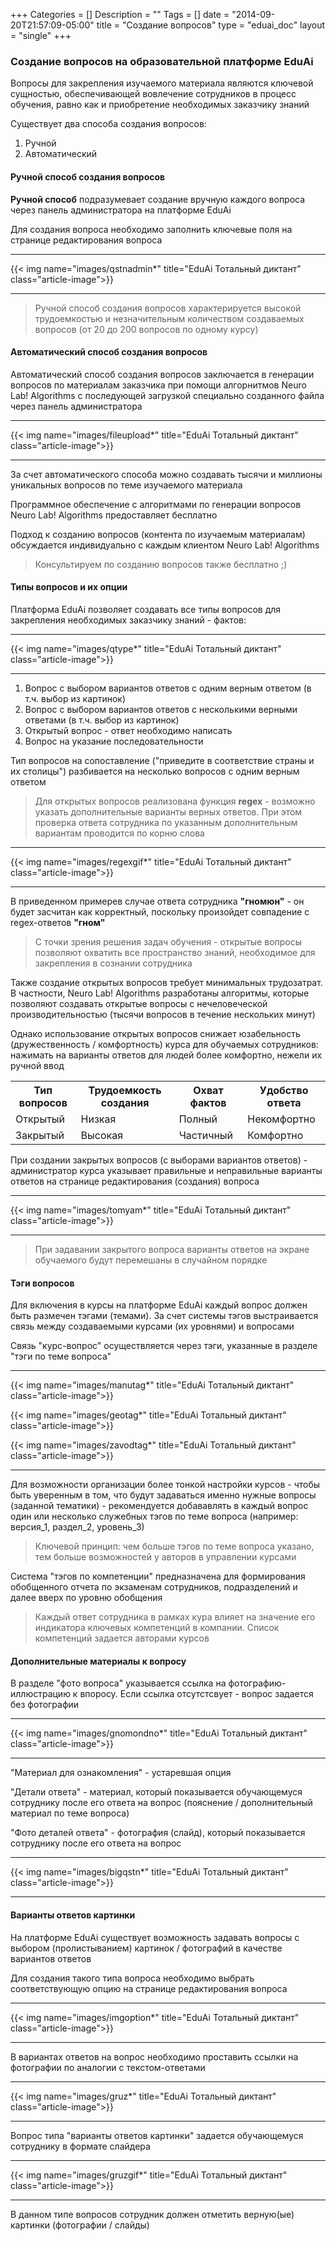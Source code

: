 +++
Categories = []
Description = ""
Tags = []
date = "2014-09-20T21:57:09-05:00"
title = "Создание вопросов"
type = "eduai_doc"
layout = "single"
+++
### Создание вопросов на образовательной платформе EduAi

Вопросы для закрепления изучаемого материала являются ключевой сущностью, обеспечивающей вовлечение сотрудников в процесс обучения, равно как и приобретение необходимых заказчику знаний

Существует два способа создания вопросов:

1. Ручной 
2. Автоматический

<h4>Ручной способ создания вопросов</h4>

<b>Ручной способ</b> подразумевает создание вручную каждого вопроса через панель администратора на платформе EduAi

Для создания вопроса необходимо заполнить ключевые поля на странице редактирования вопроса

<hr>
{{< img name="images/qstnadmin*" title="EduAi Тотальный диктант" class="article-image">}}
<hr>

<blockquote>Ручной способ создания вопросов характериpуется высокой трудоемкостью и незначительным количеством создаваемых вопросов (от 20 до 200 вопросов по одному курсу)</blockquote>

<h4>Автоматический способ создания вопросов</h4>

Автоматический способ создания вопросов заключается в генерации вопросов по материалам заказчика при помощи алгорнитмов Neuro Lab! Algorithms с последующей загрузкой специально созданного файла через панель администратора

<hr>
{{< img name="images/fileupload*" title="EduAi Тотальный диктант" class="article-image">}}
<hr>

За счет автоматического способа можно создавать тысячи и миллионы уникальных вопросов по теме изучаемого материала

Программное обеспечение с алгоритмами по генерации вопросов Neuro Lab! Algorithms предоставляет бесплатно

Подход к созданию вопросов (контента по изучаемым материалам) обсуждается индивидуально с каждым клиентом Neuro Lab! Algorithms

<blockquote>Консультируем по созданию вопросов также бесплатно ;)</blockquote>

<h4>Типы вопросов и их опции</h4>

Платформа EduAi позволяет создавать все типы вопросов для закрепления необходимых заказчику знаний - фактов:

<hr>
{{< img name="images/qtype*" title="EduAi Тотальный диктант" class="article-image">}}
<hr>

1. Вопрос с выбором вариантов ответов с одним верным ответом (в т.ч. выбор из картинок) 
2. Вопрос с выбором вариантов ответов с несколькими верными ответами (в т.ч. выбор из картинок)
3. Открытый вопрос - ответ необходимо написать
4. Вопрос на указание последовательности

Тип вопросов на сопоставление ("приведите в соответствие страны и их столицы") разбивается на несколько вопросов с одним верным ответом

<blockquote>Для открытых вопросов реализована функция <b>regex</b> - возможно указать дополнительные варианты верных ответов. При этом проверка ответа сотрудника по указанным дополнительным вариантам проводится по корню слова</blockquote>

<hr>
{{< img name="images/regexgif*" title="EduAi Тотальный диктант" class="article-image">}}
<hr>

В приведенном примерев случае ответа сотрудника <b>"гномюн"</b> - он будет засчитан как корректный, поскольку произойдет совпадение с regex-ответов <b>"гном"</b>

<blockquote>С точки зрения решения задач обучения - открытые вопросы позволяют охватить все пространство знаний, необходимое для закрепления в сознании сотрудника</blockquote>

Также создание открытых вопросов требует минимальных трудозатрат. В частности, Neuro Lab! Algorithms разработаны алгоритмы, которые позволяют создавать открытые вопросы с нечеловеческой производительностью (тысячи вопросов в течение нескольких минут) 

Однако использование открытых вопросов снижает юзабельность (дружественность / комфортность) курса для обучаемых сотрудников: нажимать на варианты ответов для людей более комфортно, нежели их ручной ввод

<table style="width:100%">
  <tr>
    <th>Тип вопросов</th>
    <th>Трудоемкость создания</th> 
    <th>Охват фактов</th>
    <th>Удобство ответа</th>
  </tr>
  <tr>
    <td>Открытый</td>
    <td>Низкая</td> 
    <td>Полный</td>
    <td>Некомфортно</td>    
  </tr>
  <tr>
    <td>Закрытый</td>
    <td>Высокая</td> 
    <td>Частичный</td>
    <td>Комфортно</td>
  </tr>
</table>

При создании закрытых вопросов (с выборами вариантов ответов) - администратор курса указывает правильные и неправильные варианты ответов на странице редактирования (создания) вопроса

<hr>
{{< img name="images/tomyam*" title="EduAi Тотальный диктант" class="article-image">}}
<hr>

<blockquote>При задавании закрытого вопроса варианты ответов на экране обучаемого будут перемешаны в случайном порядке</blockquote>

<h4>Тэги вопросов</h4>

Для включения в курсы на платформе EduAi каждый вопрос должен быть размечен тэгами (темами). За счет системы тэгов выстраивается связь между создаваемыми курсами (их уровнями) и вопросами 

Связь "курс-вопрос" осуществляется через тэги, указанные в разделе "тэги по теме вопроса"
<hr>
{{< img name="images/manutag*" title="EduAi Тотальный диктант" class="article-image">}}

{{< img name="images/geotag*" title="EduAi Тотальный диктант" class="article-image">}}

{{< img name="images/zavodtag*" title="EduAi Тотальный диктант" class="article-image">}}
<hr>

Для возможности организации более тонкой настройки курсов - чтобы быть уверенным в том, что будут задаваться именно нужные вопросы (заданной тематики) - рекомендуется добававлять в каждый вопрос один или несколько служебных тэгов по теме вопроса (например: версия_1, раздел_2, уровень_3)

<blockquote>Ключевой принцип: чем больше тэгов по теме вопроса указано, тем больше возможностей у авторов в управлении курсами</blockquote>

Система "тэгов по компетенции" предназначена для формирования обобщенного отчета по экзаменам сотрудников, подразделений и далее вверх по уровню обобщения

<blockquote>Каждый ответ сотрудника в рамках кура влияет на значение его индикатора ключевых компетенций в компании. Список компетенций задается авторами курсов</blockquote>

<h4>Дополнительные материалы к вопросу</h4>

В разделе "фото вопроса" указывается ссылка на фотографию-иллюстрацию к впоросу. Если ссылка отсутстсвует - вопрос задается без фотографии

<hr>
{{< img name="images/gnomondno*" title="EduAi Тотальный диктант" class="article-image">}}
<hr>

"Материал для ознакомления" - устаревшая опция

"Детали ответа" - материал, который показывается обучающемуся сотруднику после его ответа на вопрос (пояснение / дополнительный материал по теме вопроса)

"Фото деталей ответа" - фотография (слайд), который показывается сотруднику после его ответа на вопрос

<hr>
{{< img name="images/bigqstn*" title="EduAi Тотальный диктант" class="article-image">}}
<hr>

<h4>Варианты ответов картинки</h4>

На платформе EduAi существует возможность задавать вопросы с выбором (пролистыванием) картинок / фотографий в качестве вариантов ответов

Для создания такого типа вопроса необходимо выбрать соответствующую опцию на странице редактирования вопроса

<hr>
{{< img name="images/imgoption*" title="EduAi Тотальный диктант" class="article-image">}}
<hr>

В вариантах ответов на вопрос необходимо проставить ссылки на фотографии по аналогии с текстом-ответами

<hr>
{{< img name="images/gruz*" title="EduAi Тотальный диктант" class="article-image">}}
<hr>

Вопрос типа "варианты ответов картинки" задается обучающемуся сотруднику в формате слайдера

<hr>
{{< img name="images/gruzgif*" title="EduAi Тотальный диктант" class="article-image">}}
<hr>

В данном типе вопросов сотрудник должен отметить верную(ые) картинки (фотографии / слайды)